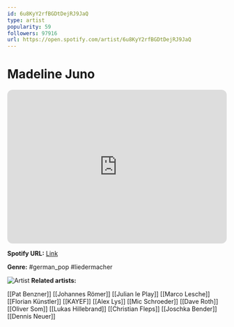 ```yaml
---
id: 6u8KyY2rfBGDtDejRJ9JaQ
type: artist
popularity: 59
followers: 97916
url: https://open.spotify.com/artist/6u8KyY2rfBGDtDejRJ9JaQ
---
```

# Madeline Juno

<iframe style="border-radius:12px" src="https://open.spotify.com/embed/artist/6u8KyY2rfBGDtDejRJ9JaQ" width="100%" height="352" frameBorder="0" allowfullscreen="" allow="autoplay; clipboard-write; encrypted-media; fullscreen; picture-in-picture" loading="lazy"></iframe>

**Spotify URL:** [Link](https://open.spotify.com/artist/6u8KyY2rfBGDtDejRJ9JaQ)

**Genre:**  #german_pop #liedermacher

![Artist](https://i.scdn.co/image/ab6761610000e5eb6778b46cc95dbf63e2ffd0f5)
**Related artists:**

[[Pat Benzner]]
[[Johannes Römer]]
[[Julian le Play]]
[[Marco Lesche]]
[[Florian Künstler]]
[[KAYEF]]
[[Alex Lys]]
[[Mic Schroeder]]
[[Dave Roth]]
[[Oliver Som]]
[[Lukas Hillebrand]]
[[Christian Fleps]]
[[Joschka Bender]]
[[Dennis Neuer]]
